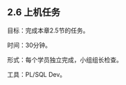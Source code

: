 ## 2.6  上机任务





目标：完成本章2.5节的任务。

 



时间：30分钟。

 



形式：每个学员独立完成，小组组长检查。

 



工具：PL/SQL Dev。

 



